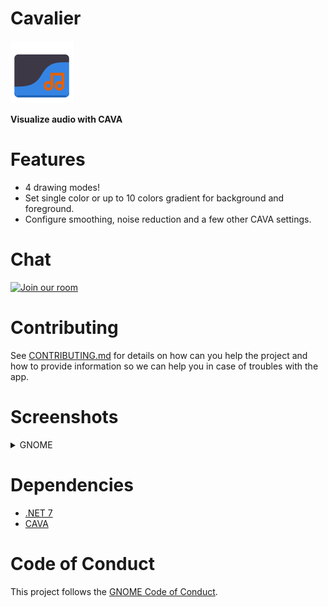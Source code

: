 # Cavalier
<img src="NickvisionCavalier.Shared/Resources/org.nickvision.cavalier.png" width="100" height="100"/>

**Visualize audio with CAVA**

# Features

* 4 drawing modes!
* Set single color or up to 10 colors gradient for background and foreground.
* Configure smoothing, noise reduction and a few other CAVA settings.

# Chat
<a href='https://matrix.to/#/#nickvision:matrix.org'><img width='140' alt='Join our room' src='https://user-images.githubusercontent.com/17648453/196094077-c896527d-af6d-4b43-a5d8-e34a00ffd8f6.png'/></a>

# Contributing

See [CONTRIBUTING.md](CONTRIBUTING.md) for details on how can you help the project and how to provide information so we can help you in case of troubles with the app.


# Screenshots

<details>
 <summary>GNOME</summary>

 ![GNOMEDefault](NickvisionCavalier.GNOME/Screenshots/Default.png)
 ![GNOMELevels](NickvisionCavalier.GNOME/Screenshots/Levels.png)
 ![GNOMEParticles](NickvisionCavalier.GNOME/Screenshots/Particles.png)
 ![GNOMEBars](NickvisionCavalier.GNOME/Screenshots/Bars.png)
</details>

# Dependencies
- [.NET 7](https://dotnet.microsoft.com/en-us/)
- [CAVA](https://github.com/karlstav/cava/)

# Code of Conduct

This project follows the [GNOME Code of Conduct](https://wiki.gnome.org/Foundation/CodeOfConduct).
